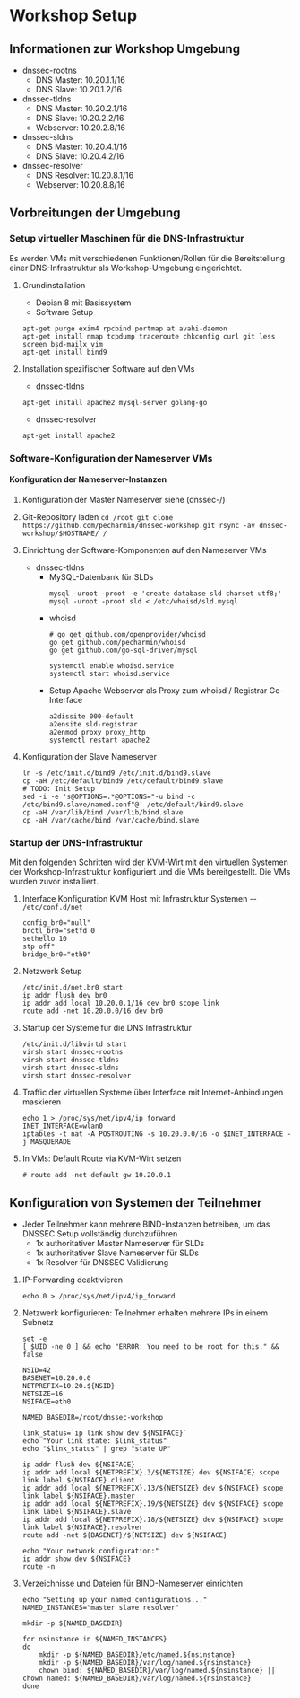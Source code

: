 # Workshop Setup

## Informationen zur Workshop Umgebung
* dnssec-rootns
  * DNS Master:   10.20.1.1/16
  * DNS Slave:    10.20.1.2/16
* dnssec-tldns
  * DNS Master:   10.20.2.1/16
  * DNS Slave:    10.20.2.2/16
  * Webserver:    10.20.2.8/16
* dnssec-sldns
  * DNS Master:   10.20.4.1/16
  * DNS Slave:    10.20.4.2/16
* dnssec-resolver
  * DNS Resolver: 10.20.8.1/16
  * Webserver:    10.20.8.8/16

## Vorbreitungen der Umgebung

### Setup virtueller Maschinen für die DNS-Infrastruktur

Es werden VMs mit verschiedenen Funktionen/Rollen für die Bereitstellung einer DNS-Infrastruktur als Workshop-Umgebung eingerichtet.

1. Grundinstallation
   * Debian 8 mit Basissystem
   * Software Setup
	```
	apt-get purge exim4 rpcbind portmap at avahi-daemon
	apt-get install nmap tcpdump traceroute chkconfig curl git less screen bsd-mailx vim
	apt-get install bind9
	```

2. Installation spezifischer Software auf den VMs
   * dnssec-tldns
	```
	apt-get install apache2 mysql-server golang-go
	```
   * dnssec-resolver
	```
	apt-get install apache2
	```


### Software-Konfiguration der Nameserver VMs

#### Konfiguration der Nameserver-Instanzen
1. Konfiguration der Master Nameserver
   siehe (dnssec-<instance>/)

1. Git-Repository laden
         ```
         cd /root
         git clone https://github.com/pecharmin/dnssec-workshop.git
         rsync -av dnssec-workshop/$HOSTNAME/ /
         ```

1. Einrichtung der Software-Komponenten auf den Nameserver VMs
   * dnssec-tldns
     * MySQL-Datenbank für SLDs
         ```
         mysql -uroot -proot -e 'create database sld charset utf8;'
         mysql -uroot -proot sld < /etc/whoisd/sld.mysql
         ```
     * whoisd
         ```
         # go get github.com/openprovider/whoisd
         go get github.com/pecharmin/whoisd
         go get github.com/go-sql-driver/mysql

         systemctl enable whoisd.service
         systemctl start whoisd.service
         ```
     * Setup Apache Webserver als Proxy zum whoisd / Registrar Go-Interface
         ```
         a2dissite 000-default
         a2ensite sld-registrar
         a2enmod proxy proxy_http
         systemctl restart apache2
         ```

2. Konfiguration der Slave Nameserver
	```
	ln -s /etc/init.d/bind9 /etc/init.d/bind9.slave
	cp -aH /etc/default/bind9 /etc/default/bind9.slave
	# TODO: Init Setup
	sed -i -e 's@OPTIONS=.*@OPTIONS="-u bind -c /etc/bind9.slave/named.conf"@' /etc/default/bind9.slave
	cp -aH /var/lib/bind /var/lib/bind.slave
	cp -aH /var/cache/bind /var/cache/bind.slave
	```


### Startup der DNS-Infrastruktur

Mit den folgenden Schritten wird der KVM-Wirt mit den virtuellen Systemen der Workshop-Infrastruktur konfiguriert und die VMs bereitgestellt. Die VMs wurden zuvor installiert.

1. Interface Konfiguration KVM Host mit Infrastruktur Systemen -- `/etc/conf.d/net`
	```
	config_br0="null"
	brctl_br0="setfd 0
	sethello 10
	stp off"
	bridge_br0="eth0"
	```

2. Netzwerk Setup
	```
	/etc/init.d/net.br0 start
	ip addr flush dev br0
	ip addr add local 10.20.0.1/16 dev br0 scope link
	route add -net 10.20.0.0/16 dev br0
	```

3. Startup der Systeme für die DNS Infrastruktur
	```
	/etc/init.d/libvirtd start
	virsh start dnssec-rootns
	virsh start dnssec-tldns
	virsh start dnssec-sldns
	virsh start dnssec-resolver
	```

4. Traffic der virtuellen Systeme über Interface mit Internet-Anbindungen maskieren
	```
	echo 1 > /proc/sys/net/ipv4/ip_forward
	INET_INTERFACE=wlan0
	iptables -t nat -A POSTROUTING -s 10.20.0.0/16 -o $INET_INTERFACE -j MASQUERADE
	```

5. In VMs: Default Route via KVM-Wirt setzen
	```
	# route add -net default gw 10.20.0.1
	```


## Konfiguration von Systemen der Teilnehmer

* Jeder Teilnehmer kann mehrere BIND-Instanzen betreiben, um das DNSSEC Setup vollständig durchzuführen
  * 1x authoritativer Master Nameserver für SLDs
  * 1x authoritativer Slave Nameserver für SLDs
  * 1x Resolver für DNSSEC Validierung

1. IP-Forwarding deaktivieren
	```
	echo 0 > /proc/sys/net/ipv4/ip_forward
	```

2. Netzwerk konfigurieren: Teilnehmer erhalten mehrere IPs in einem Subnetz
	```
	set -e
	[ $UID -ne 0 ] && echo "ERROR: You need to be root for this." && false

	NSID=42
	BASENET=10.20.0.0
	NETPREFIX=10.20.${NSID}
	NETSIZE=16
	NSIFACE=eth0
	
	NAMED_BASEDIR=/root/dnssec-workshop
	
	link_status=`ip link show dev ${NSIFACE}`
	echo "Your link state: $link_status"
	echo "$link_status" | grep "state UP"
	
	ip addr flush dev ${NSIFACE}
	ip addr add local ${NETPREFIX}.3/${NETSIZE} dev ${NSIFACE} scope link label ${NSIFACE}.client
	ip addr add local ${NETPREFIX}.13/${NETSIZE} dev ${NSIFACE} scope link label ${NSIFACE}.master
	ip addr add local ${NETPREFIX}.19/${NETSIZE} dev ${NSIFACE} scope link label ${NSIFACE}.slave
	ip addr add local ${NETPREFIX}.18/${NETSIZE} dev ${NSIFACE} scope link label ${NSIFACE}.resolver
	route add -net ${BASENET}/${NETSIZE} dev ${NSIFACE}
	
	echo "Your network configuration:"
	ip addr show dev ${NSIFACE}
	route -n
	```
	
3. Verzeichnisse und Dateien für BIND-Nameserver einrichten
	```
	echo "Setting up your named configurations..."
	NAMED_INSTANCES="master slave resolver"
	
	mkdir -p ${NAMED_BASEDIR}
	
	for nsinstance in ${NAMED_INSTANCES}
	do
		mkdir -p ${NAMED_BASEDIR}/etc/named.${nsinstance}
		mkdir -p ${NAMED_BASEDIR}/var/log/named.${nsinstance}
		chown bind: ${NAMED_BASEDIR}/var/log/named.${nsinstance} || chown named: ${NAMED_BASEDIR}/var/log/named.${nsinstance}
	done
	```
